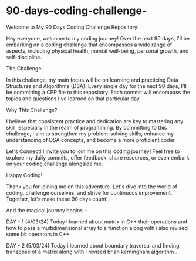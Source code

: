 # 90-days-coding-challenge-
Welcome to My 90 Days Coding Challenge Repository!

Hey everyone, welcome to my coding journey! Over the next 90 days, I'll be embarking on a coding challenge that encompasses a wide range of aspects, including physical health, mental well-being, personal growth, and self-discipline.

The Challenge:

In this challenge, my main focus will be on learning and practicing Data Structures and Algorithms (DSA). Every single day for the next 90 days, I'll be committing a CPP file to this repository. Each commit will encompass the topics and questions I've learned on that particular day.

Why This Challenge?

I believe that consistent practice and dedication are key to mastering any skill, especially in the realm of programming. By committing to this challenge, I aim to strengthen my problem-solving skills, enhance my understanding of DSA concepts, and become a more proficient coder.

Let's Connect!
I invite you to join me on this coding journey! Feel free to explore my daily commits, offer feedback, share resources, or even embark on your coding challenge alongside me.

Happy Coding!

Thank you for joining me on this adventure. Let's dive into the world of coding, challenge ourselves, and strive for continuous improvement. Together, let's make these 90 days count!

And the magical journey begins :- 

DAY - 1 (4/03/24) Today i learned about matrix in C++ their operations and how to pass a multidimensional array to a function along with i also revised some bit operators in C++

DAY - 2 (5/03/24) Today i learned about boundary traversal and finding transpose of a matrix along with i revised brian kerningham algorithm . 





